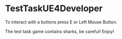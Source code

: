# TestTaskUE4Developer

To interact with a buttons press E or Left Mouse Button. 

The test task game contains sharks, be careful!
Enjoy! 
